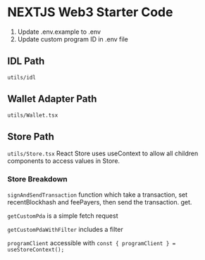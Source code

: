 # NEXTJS Web3 Starter Code

1. Update .env.example to .env
2. Update custom program ID in .env file

## IDL Path

`utils/idl`

## Wallet Adapter Path

`utils/Wallet.tsx`

## Store Path

`utils/Store.tsx`
React Store uses useContext to allow all children components to access values in Store.

### Store Breakdown

`signAndSendTransaction` function which take a transaction, set recentBlockhash and feePayers, then send the transaction.
get.

`getCustomPda` is a simple fetch request

`getCustomPdaWithFilter` includes a filter

`programClient` accessible with `const { programClient } = useStoreContext();`
